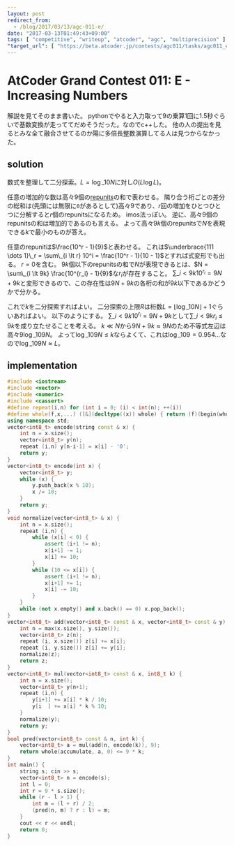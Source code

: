 ```yaml
---
layout: post
redirect_from:
  - /blog/2017/03/13/agc-011-e/
date: "2017-03-13T01:49:43+09:00"
tags: [ "competitive", "writeup", "atcoder", "agc", "multiprecision" ]
"target_url": [ "https://beta.atcoder.jp/contests/agc011/tasks/agc011_e" ]
---
```


# AtCoder Grand Contest 011: E - Increasing Numbers

解説を見てそのまま書いた。
pythonでやると入力取って$9$の乗算1回に$1.5$秒ぐらいで基数変換が走っててだめそうだった。なのでc++した。
他の人の提出を見るとみな全て融合させてるのか陽に多倍長整数演算してる人は見つからなかった。

## solution

数式を整理して二分探索。$L = \log\_{10} N$に対し$O(L \log L)$。

任意の増加的な数は高々$9$個の[repunits](https://ja.wikipedia.org/wiki/%E3%83%AC%E3%83%94%E3%83%A5%E3%83%8B%E3%83%83%E3%83%88)の和で表わせる。
隣り合う桁ごとの差分の総和は(先頭には無限に`0`があるとして)高々$9$であり、$r$回の増加をひとつひとつに分解すると$r$個のrepunitsになるため。
imos法っぽい。
逆に、高々$9$個のrepunitsの和は増加的であるのも言える。
よって高々$9k$個のrepunitsで$N$を表現できる$k$で最小のものが答え。

任意のrepunitは$\frac{10^r - 1}{9}$と表わせる。
これは$\underbrace{111 \dots 1}\_r = \sum\_{i \lt r} 10^i = \frac{10^r - 1}{10 - 1}$とすれば式変形でも出る。
$r = 0$を含む。
$9k$個以下のrepunitsの和で$N$が表現できるとは、$N = \sum\_{i \lt 9k} \frac{10^{r_i} - 1}{9}$な$r_i$が存在すること。
$\sum\_{i \lt 9k} 10^{r_i} = 9N + 9k$と変形できるので、この存在性は$9N + 9k$の各桁の和が$9k$以下であるかどうかで分かる。

これで$k$を二分探索すればよい。
二分探索の上限$R$は桁数$L = \lfloor \log\_{10} N \rfloor + 1$ぐらいあればよい。
以下のようにする。
$\sum\_{i \lt 9k} 10^{r_i} = 9N + 9k$として$\sum\_{i \lt 9k} r_i \le 9k$を成り立たせることを考える。
$k \ll N$から$9N + 9k \approx 9N$のため不等式左辺は高々$9 \log\_{10} 9N$。
よって$\log\_{10} 9N \le k$ならよくて、これは$\log\_{10} 9 = 0.954\dots$なので$\log\_{10} 9N \approx L$。

## implementation

``` c++
#include <iostream>
#include <vector>
#include <numeric>
#include <cassert>
#define repeat(i,n) for (int i = 0; (i) < int(n); ++(i))
#define whole(f,x,...) ([&](decltype((x)) whole) { return (f)(begin(whole), end(whole), ## __VA_ARGS__); })(x)
using namespace std;
vector<int8_t> encode(string const & x) {
    int n = x.size();
    vector<int8_t> y(n);
    repeat (i,n) y[n-i-1] = x[i] - '0';
    return y;
}
vector<int8_t> encode(int x) {
    vector<int8_t> y;
    while (x) {
        y.push_back(x % 10);
        x /= 10;
    }
    return y;
}
void normalize(vector<int8_t> & x) {
    int n = x.size();
    repeat (i,n) {
        while (x[i] < 0) {
            assert (i+1 != n);
            x[i+1] -= 1;
            x[i] += 10;
        }
        while (10 <= x[i]) {
            assert (i+1 != n);
            x[i+1] += 1;
            x[i] -= 10;
        }
    }
    while (not x.empty() and x.back() == 0) x.pop_back();
}
vector<int8_t> add(vector<int8_t> const & x, vector<int8_t> const & y) {
    int n = max(x.size(), y.size());
    vector<int8_t> z(n);
    repeat (i, x.size()) z[i] += x[i];
    repeat (i, y.size()) z[i] += y[i];
    normalize(z);
    return z;
}
vector<int8_t> mul(vector<int8_t> const & x, int8_t k) {
    int n = x.size();
    vector<int8_t> y(n+1);
    repeat (i,n) {
        y[i+1] += x[i] * k / 10;
        y[i  ] += x[i] * k % 10;
    }
    normalize(y);
    return y;
}
bool pred(vector<int8_t> const & n, int k) {
    vector<int8_t> a = mul(add(n, encode(k)), 9);
    return whole(accumulate, a, 0) <= 9 * k;
}
int main() {
    string s; cin >> s;
    vector<int8_t> n = encode(s);
    int l = 0;
    int r = 9 * s.size();
    while (r - l > 1) {
        int m = (l + r) / 2;
        (pred(n, m) ? r : l) = m;
    }
    cout << r << endl;
    return 0;
}
```
